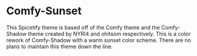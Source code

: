 # Comfy-Sunset
This Spicetify theme is based off of the Comfy theme and the Comfy-Shadow theme created by NYRI4 and ohitsom respectively. This is a color rework of Comfy-Shadow with a warm sunset color scheme. There are no plans to maintain this theme down the line.
